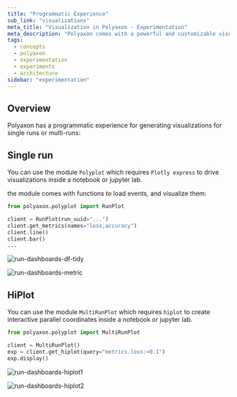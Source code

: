 ```yaml
---
title: "Programmatic Experience"
sub_link: "visualizations"
meta_title: "Visualization in Polyaxon - Experimentation"
meta_description: "Polyaxon comes with a powerful and customizable visualization system for driving visualization in the dashboard or programmatically."
tags:
  - concepts
  - polyaxon
  - experimentation
  - experiments
  - architecture
sidebar: "experimentation"
---
```


## Overview

Polyaxon has a programmatic experience for generating visualizations for single runs or multi-runs:

## Single run

You can use the module `Polyplot` which requires `Plotly express` to drive visualizations inside a notebook or jupyter lab.

the module comes with functions to load events, and visualize them:

```python
from polyaxon.polyplot import RunPlot

client = RunPlot(run_uuid="...")
client.get_metrics(names="loss,accuracy")
client.line()
client.bar()
...
```

![run-dashboards-df-tidy](../../../../content/images/dashboard/runs/programmatic-plotly-tidy.png)

![run-dashboards-metric](../../../../content/images/dashboard/runs/programmatic-plotly-metric.png)

## HiPlot

You can use the module `MultiRunPlot` which requires `hiplot` to create interactive parallel coordinates inside a notebook or jupyter lab.


```python
from polyaxon.polyplot import MultiRunPlot

client = MultiRunPlot()
exp = client.get_hiplot(query="metrics.loss:<0.1")
exp.display()
```

![run-dashboards-hiplot1](../../../../content/images/dashboard/runs/programmatic-hiplot1.png)

![run-dashboards-hiplot2](../../../../content/images/dashboard/runs/programmatic-hiplot2.png)

